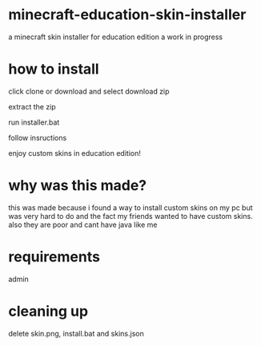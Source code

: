 # minecraft-education-skin-installer
a minecraft skin installer for education edition a work in progress

# how to install

click clone or download and select download zip

extract the zip

run installer.bat

follow insructions

enjoy custom skins in education edition!

# why was this made?

this was made because i found a way to install custom skins on my pc but was very hard to do and the fact my friends wanted to have custom skins. also they are poor and cant have java like me

# requirements

admin

# cleaning up

delete skin.png, install.bat and skins.json
